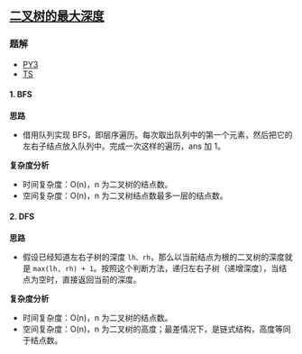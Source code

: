 ## [二叉树的最大深度](https://leetcode.cn/problems/maximum-depth-of-binary-tree/)

### 题解
+ [PY3](../../py3/128/104.py)
+ [TS](../../ts/128/104.ts)

#### 1. BFS
**思路**
+ 借用队列实现 BFS，即层序遍历。每次取出队列中的第一个元素，然后把它的左右子结点放入队列中。完成一次这样的遍历，ans 加 1。

**复杂度分析**
+ 时间复杂度：O(n)，n 为二叉树的结点数。
+ 空间复杂度：O(n)，n 为二叉树结点数最多一层的结点数。


#### 2. DFS
**思路**
+ 假设已经知道左右子树的深度 `lh、rh`，那么以当前结点为根的二叉树的深度就是 `max(lh, rh) + 1`。按照这个判断方法，递归左右子树（递增深度），当结点为空时，直接返回当前的深度。

**复杂度分析**
+ 时间复杂度：O(n)，n 为二叉树的结点数。
+ 空间复杂度：O(n)，n 为二叉树的高度；最差情况下，是链式结构，高度等同于结点数。